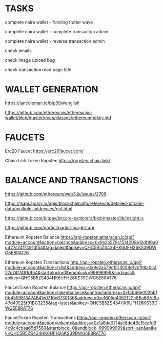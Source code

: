 # TASKS

complete naira wallet - funding flutter wave

complete naira wallet - complete transaction admin

complete naira wallet - reverse transaction admin

check emails

check image upload bug

check transaction read page title

# WALLET GENERATION

https://iancoleman.io/bip39/#english

https://github.com/ethereumjs/ethereumjs-wallet/blob/master/docs/classes/ethereumhdkey.md

# FAUCETS

Erc20 Faucet https://erc20faucet.com/

Chain Link Token Ropsten https://ropsten.chain.link/

# BALANCE AND TRANSACTIONS

https://github.com/ethereum/web3.js/issues/2709

https://jsapi.apiary.io/apis/blockchaininfo/reference/detailed-bitcoin-data/multiple-addresses/get.html

https://github.com/bitpay/bitcore-explorers/blob/master/lib/insight.js

https://github.com/particl/particl-insight-api

Ethereum Ropsten Balance https://api-ropsten.etherscan.io/api?module=account&action=balance&address=0x9e2a579c1514008e12df96a0c427c74f7491df54&tag=latest&apikey=QHC5B5ZS434HK6UFH26KS39DWG5E8RAT76

Ethereum Ropsten Transactions http://api-ropsten.etherscan.io/api?module=account&action=txlist&address=0x9e2a579c1514008e12df96a0c427c74f7491df54&startblock=0&endblock=99999999&sort=asc&
apikey=QHC5B5ZS434HK6UFH26KS39DWG5E8RAT76

FaucetToken Ropsten Balance https://api-ropsten.etherscan.io/api?module=account&action=tokenbalance&contractaddress=0xfab46e002bbf0b4509813474841e0716e6730136&address=0xe1605e40B2122c8Ba667c9a47d40E25f91BC3235&tag=latest&apikey=QHC5B5ZS434HK6UFH26KS39DWG5E8RAT76

FaucetToken Ropsten Transactions https://api-ropsten.etherscan.io/api?module=account&action=tokentx&address=0x1a8da0714ac6dc46e15cafd94d9c4cbaa65d7580&startblock=0&endblock=999999999&sort=asc&apikey=QHC5B5ZS434HK6UFH26KS39DWG5E8RAT76
